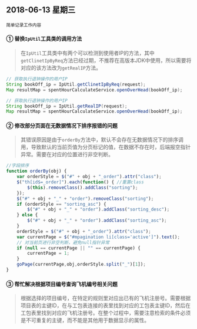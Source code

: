 ## 2018-06-13 星期三
    简单记录工作内容

#### ① 替换`IpUtil`工具类的调用方法
> 在`IpUtil`工具类中有两个可以检测到使用者IP的方法，其中`getClinetIpByReq`方法已经过期，不推荐在高版本JDK中使用，所以需要将对应的该方法改为`getRealIP`方法。
```Java
// 获取执行退钟操作的用户IP
String bookOff_ip = IpUtil.getClinetIpByReq(request);
Map resultMap = spentHourCalculateService.openOverHead(bookOff_ip);

// 获取执行退钟操作的用户IP
String bookOff_ip = IpUtil.getRealIP(request);
Map resultMap = spentHourCalculateService.openOverHead(bookOff_ip);
```

#### ② 修改部分页面在无数据情况下排序报错的问题
> 其错误原因是由于`orderBy`方法中，默认不会存在无数据情况下的排序调用，导致默认的当前页值为分页标记的值，在数据不存在时，后端报空指针异常。需要在对应的位置进行非空判断。
```Javascript
//字段排序
function orderBy(obj) {
    var orderStyle = $("#" + obj + "_order").attr("class");
    $("th[id$=_order]").each(function() { //重置class
        $(this).removeClass().addClass("sorting");
    });
    $("#" + obj + "_" + "order").removeClass("sorting");
    if (orderStyle == "sorting_asc") {
        $("#" + obj + "_" + "order").addClass("sorting_desc");
    } else {
        $("#" + obj + "_" + "order").addClass("sorting_asc");
    }
    orderStyle = $("#" + obj + "_order").attr("class");
    var currentPage = $("#mpagination li[class='active']").text();
    // 对当前页进行非空判断，避免null指针异常
    if (null == currentPage || "" == currentPage) {
        currentPage = 1;
    }
    goPage(currentPage,obj,orderStyle.split("_")[1]);
}
```

#### ③ 帮忙解决根据项目编号查询飞机编号相关问题
> 根据选择的项目编号，在特定的规则里对应出已有的飞机注册号。需要根据项目表的主键ID，在与工包表连接的表里找到对应的工包表主键ID，然后在工包表里找到对应的飞机注册号。在整个过程中，需要注意检索的条件必须是不可重复的主键，而不能是其他用于数据显示的属性。